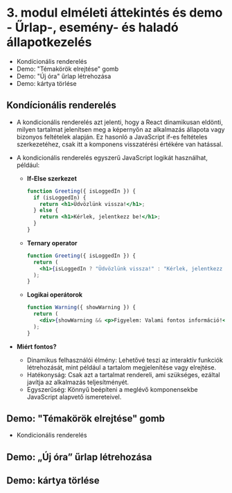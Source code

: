# 3. modul elméleti áttekintés és demo - Űrlap-, esemény- és haladó állapotkezelés

- Kondícionális renderelés
- Demo: "Témakörök elrejtése" gomb
- Demo: "Új óra" űrlap létrehozása
- Demo: kártya törlése

## Kondícionális renderelés

- A kondicionális renderelés azt jelenti, hogy a React dinamikusan eldönti, milyen tartalmat jelenítsen meg a képernyőn az alkalmazás állapota vagy bizonyos feltételek alapján. Ez hasonló a JavaScript if-es feltételes szerkezetéhez, csak itt a komponens visszatérési értékére van hatással.

- A kondicionális renderelés egyszerű JavaScript logikát használhat, például:

  - **If-Else szerkezet**

    ```jsx
    function Greeting({ isLoggedIn }) {
      if (isLoggedIn) {
        return <h1>Üdvözlünk vissza!</h1>;
      } else {
        return <h1>Kérlek, jelentkezz be!</h1>;
      }
    }
    ```

  - **Ternary operator**

    ```jsx
    function Greeting({ isLoggedIn }) {
      return (
        <h1>{isLoggedIn ? "Üdvözlünk vissza!" : "Kérlek, jelentkezz be!"}</h1>
      );
    }
    ```

  - **Logikai operátorok**

    ```jsx
    function Warning({ showWarning }) {
      return (
        <div>{showWarning && <p>Figyelem: Valami fontos információ!</p>}</div>
      );
    }
    ```

- **Miért fontos?**
  - Dinamikus felhasználói élmény: Lehetővé teszi az interaktív funkciók létrehozását, mint például a tartalom megjelenítése vagy elrejtése.
  - Hatékonyság: Csak azt a tartalmat rendereli, ami szükséges, ezáltal javítja az alkalmazás teljesítményét.
  - Egyszerűség: Könnyű beépíteni a meglévő komponensekbe JavaScript alapvető ismereteivel.

## Demo: "Témakörök elrejtése" gomb

- Kondicionális renderelés

## Demo: „Új óra” űrlap létrehozása

## Demo: kártya törlése
